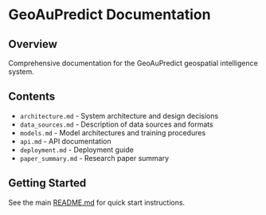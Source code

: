 # GeoAuPredict Documentation

## Overview
Comprehensive documentation for the GeoAuPredict geospatial intelligence system.

## Contents
- `architecture.md` - System architecture and design decisions
- `data_sources.md` - Description of data sources and formats
- `models.md` - Model architectures and training procedures
- `api.md` - API documentation
- `deployment.md` - Deployment guide    
- `paper_summary.md` - Research paper summary

## Getting Started
See the main [README.md](../README.md) for quick start instructions.
